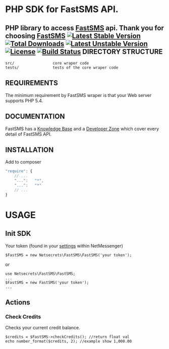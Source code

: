 PHP SDK for FastSMS API.
===========================
PHP library to access [FastSMS](http://www.fastsms.co.uk/) api.
Thank you for choosing [FastSMS](http://www.fastsms.co.uk/)
[![Latest Stable Version](https://poser.pugx.org/netsecrets/fastsms/v/stable)](https://packagist.org/packages/netsecrets/fastsms)
[![Total Downloads](https://poser.pugx.org/netsecrets/fastsms/downloads)](https://packagist.org/packages/netsecrets/fastsms)
[![Latest Unstable Version](https://poser.pugx.org/netsecrets/fastsms/v/unstable)](https://packagist.org/packages/netsecrets/fastsms)
[![License](https://poser.pugx.org/netsecrets/fastsms/license)](https://packagist.org/packages/netsecrets/fastsms)
[![Build Status](https://travis-ci.org/LEZGROLLC/FastSMS-PHP-SDK.svg)](https://travis-ci.org/LEZGROLLC/FastSMS-PHP-SDK)
DIRECTORY STRUCTURE
-------------------

```
src/                 core wraper code
tests/               tests of the core wraper code
```

REQUIREMENTS
------------

The minimum requirement by FastSMS wraper is that your Web server supports PHP 5.4.

DOCUMENTATION
-------------
FastSMS has a [Knowledge Base](http://support.fastsms.co.uk/knowledgebase/) and 
a [Developer Zone](http://support.fastsms.co.uk/knowledgebase/category/developer-zone/) which cover every detail of FastSMS API.

INSTALLATION
-------------
Add to composer
```js
"require": {
    // ...
    "...":   "*",
    "...":   "*"
    // ...
}
```

USAGE
=============
Init SDK
-------------
Your token (found in your [settings](https://my.fastsms.co.uk/account/settings) within NetMessenger)
```
$FastSMS = new Netsecrets\FastSMS\FastSMS('your token');
```
or
```
use Netsecrets\FastSMS\FastSMS;
...
$FastSMS = new FastSMS('your token');
...
```

Actions
-------------
### Check Credits
Checks your current credit balance.
```
$credits = $FastSMS->checkCredits(); //return float val
echo number_format($credits, 2); //example show 1,000.00
```